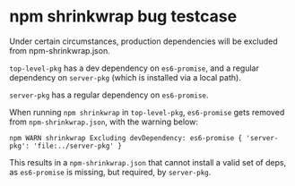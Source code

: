 # npm shrinkwrap bug testcase

Under certain circumstances, production dependencies will be excluded from npm-shrinkwrap.json.

`top-level-pkg` has a dev dependency on `es6-promise`, and a regular dependency on `server-pkg` (which is installed via a local path).

`server-pkg` has a regular dependency on `es6-promise`.

When running `npm shrinkwrap` in `top-level-pkg`, `es6-promise` gets removed from `npm-shrinkwrap.json`, with the warning below: 

    npm WARN shrinkwrap Excluding devDependency: es6-promise { 'server-pkg': 'file:../server-pkg' }

This results in a `npm-shrinkwrap.json` that cannot install a valid set of deps, as `es6-promise` is missing, but required, by `server-pkg`.
